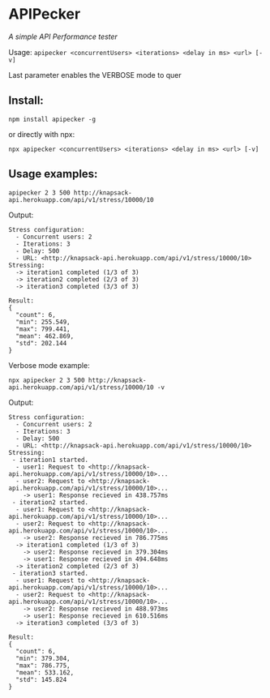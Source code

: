 # APIPecker
*A simple API Performance tester*

Usage: `apipecker <concurrentUsers> <iterations> <delay in ms> <url> [-v]`

Last parameter enables the VERBOSE mode to quer

## Install:
```terminal
npm install apipecker -g
```
or directly with npx:
```terminal
npx apipecker <concurrentUsers> <iterations> <delay in ms> <url> [-v]
```

## Usage examples:
```terminal
apipecker 2 3 500 http://knapsack-api.herokuapp.com/api/v1/stress/10000/10
```
Output: 
```terminal
Stress configuration:
  - Concurrent users: 2
  - Iterations: 3
  - Delay: 500
  - URL: <http://knapsack-api.herokuapp.com/api/v1/stress/10000/10>
Stressing:
  -> iteration1 completed (1/3 of 3)
  -> iteration2 completed (2/3 of 3)
  -> iteration3 completed (3/3 of 3)

Result:
{
  "count": 6,
  "min": 255.549,
  "max": 799.441,
  "mean": 462.869,
  "std": 202.144
}
```

Verbose mode example: 
```terminal
npx apipecker 2 3 500 http://knapsack-api.herokuapp.com/api/v1/stress/10000/10 -v
```
Output: 
```terminal
Stress configuration:
  - Concurrent users: 2
  - Iterations: 3
  - Delay: 500
  - URL: <http://knapsack-api.herokuapp.com/api/v1/stress/10000/10>
Stressing:
 - iteration1 started.
  - user1: Request to <http://knapsack-api.herokuapp.com/api/v1/stress/10000/10>...
  - user2: Request to <http://knapsack-api.herokuapp.com/api/v1/stress/10000/10>...
    -> user1: Response recieved in 438.757ms
 - iteration2 started.
  - user1: Request to <http://knapsack-api.herokuapp.com/api/v1/stress/10000/10>...
  - user2: Request to <http://knapsack-api.herokuapp.com/api/v1/stress/10000/10>...
    -> user2: Response recieved in 786.775ms
  -> iteration1 completed (1/3 of 3)
    -> user2: Response recieved in 379.304ms
    -> user1: Response recieved in 494.648ms
  -> iteration2 completed (2/3 of 3)
 - iteration3 started.
  - user1: Request to <http://knapsack-api.herokuapp.com/api/v1/stress/10000/10>...
  - user2: Request to <http://knapsack-api.herokuapp.com/api/v1/stress/10000/10>...
    -> user2: Response recieved in 488.973ms
    -> user1: Response recieved in 610.516ms
  -> iteration3 completed (3/3 of 3)

Result:
{
  "count": 6,
  "min": 379.304,
  "max": 786.775,
  "mean": 533.162,
  "std": 145.824
}

```
